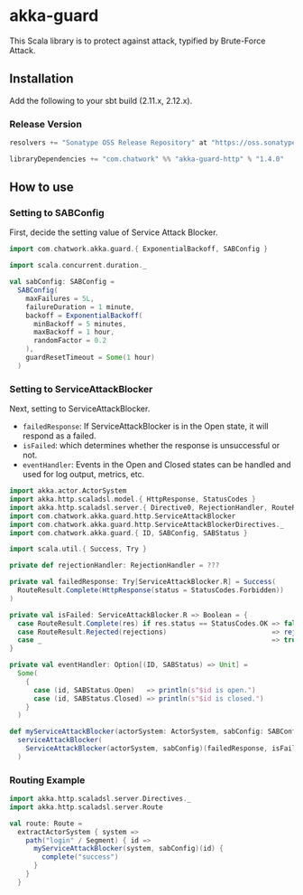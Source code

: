 # akka-guard

This Scala library is to protect against attack, typified by Brute-Force Attack.

## Installation

Add the following to your sbt build (2.11.x, 2.12.x).

### Release Version

```scala
resolvers += "Sonatype OSS Release Repository" at "https://oss.sonatype.org/content/repositories/releases/"

libraryDependencies += "com.chatwork" %% "akka-guard-http" % "1.4.0"
```

## How to use

### Setting to SABConfig

First, decide the setting value of Service Attack Blocker.

```scala
import com.chatwork.akka.guard.{ ExponentialBackoff, SABConfig }

import scala.concurrent.duration._

val sabConfig: SABConfig =
  SABConfig(
    maxFailures = 5L,
    failureDuration = 1 minute,
    backoff = ExponentialBackoff(
      minBackoff = 5 minutes,
      maxBackoff = 1 hour,
      randomFactor = 0.2
    ),
    guardResetTimeout = Some(1 hour)
  )
```

### Setting to ServiceAttackBlocker

Next, setting to ServiceAttackBlocker.

- `failedResponse`: If ServiceAttackBlocker is in the Open state, it will respond as a failed.
- `isFailed`: which determines whether the response is unsuccessful or not.
- `eventHandler`: Events in the Open and Closed states can be handled and used for log output, metrics, etc.

```scala
import akka.actor.ActorSystem
import akka.http.scaladsl.model.{ HttpResponse, StatusCodes }
import akka.http.scaladsl.server.{ Directive0, RejectionHandler, RouteResult }
import com.chatwork.akka.guard.http.ServiceAttackBlocker
import com.chatwork.akka.guard.http.ServiceAttackBlockerDirectives._
import com.chatwork.akka.guard.{ ID, SABConfig, SABStatus }

import scala.util.{ Success, Try }

private def rejectionHandler: RejectionHandler = ???

private val failedResponse: Try[ServiceAttackBlocker.R] = Success(
  RouteResult.Complete(HttpResponse(status = StatusCodes.Forbidden))
)

private val isFailed: ServiceAttackBlocker.R => Boolean = {
  case RouteResult.Complete(res) if res.status == StatusCodes.OK => false
  case RouteResult.Rejected(rejections)                          => rejectionHandler(rejections).isDefined
  case _                                                         => true
}

private val eventHandler: Option[(ID, SABStatus) => Unit] =
  Some(
    {
      case (id, SABStatus.Open)   => println(s"$id is open.")
      case (id, SABStatus.Closed) => println(s"$id is closed.")
    }
  )

def myServiceAttackBlocker(actorSystem: ActorSystem, sabConfig: SABConfig): String => Directive0 =
  serviceAttackBlocker(
    ServiceAttackBlocker(actorSystem, sabConfig)(failedResponse, isFailed, eventHandler)
  )
```

### Routing Example

```scala
import akka.http.scaladsl.server.Directives._
import akka.http.scaladsl.server.Route

val route: Route =
  extractActorSystem { system =>
    path("login" / Segment) { id =>
      myServiceAttackBlocker(system, sabConfig)(id) {
        complete("success")
      }
    }
  }
```

